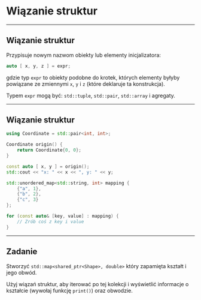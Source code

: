 <!-- .slide: data-background="#111111" -->
# Wiązanie struktur

___

## Wiązanie struktur

Przypisuje nowym nazwom obiekty lub elementy inicjalizatora:
<!-- Ciężko mi znaleźć odpowiednik do de-structuring -->

```cpp
auto [ x, y, z ] = expr;
```

 gdzie typ `expr` to obiekty podobne do krotek, których elementy byłyby powiązane ze zmiennymi `x`, `y` i `z` (które deklaruje ta konstrukcja).

 Typem `expr` mogą być: `std::tuple`, `std::pair`, `std::array` i agregaty.

___
<!-- .slide: style="font-size: 0.95em" -->

## Wiązanie struktur

```c++
using Coordinate = std::pair<int, int>;

Coordinate origin() {
    return Coordinate{0, 0};
}

const auto [ x, y ] = origin();
std::cout << "x: " << x << ", y: " << y;
```
<!-- .element: class="fragment fade-in" -->

```c++
std::unordered_map<std::string, int> mapping {
    {"a", 1},
    {"b", 2},
    {"c", 3}
};

for (const auto& [key, value] : mapping) {
    // Zrób coś z key i value
}
```
<!-- .element: class="fragment fade-in" -->

___

## Zadanie

Stworzyć `std::map<shared_ptr<Shape>, double>` który zapamięta kształt i jego obwód.

Użyj wiązań struktur, aby iterować po tej kolekcji i wyświetlić informacje o kształcie (wywołaj funkcję `print()`) oraz obwodzie.
